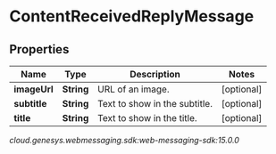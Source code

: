 # ContentReceivedReplyMessage


## Properties

| Name | Type | Description | Notes |
| ------------ | ------------- | ------------- | ------------- |
| **imageUrl** | **String** | URL of an image. |  [optional] |
| **subtitle** | **String** | Text to show in the subtitle. |  [optional] |
| **title** | **String** | Text to show in the title. |  [optional] |




_cloud.genesys.webmessaging.sdk:web-messaging-sdk:15.0.0_
